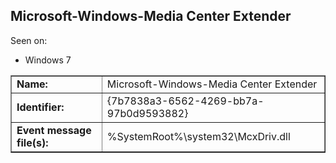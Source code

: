 ## Microsoft-Windows-Media Center Extender

Seen on:
* Windows 7

<table border="1" class="docutils">
  <tbody>
    <tr>
      <td><b>Name:</b></td>
      <td>Microsoft-Windows-Media Center Extender</td>
    </tr>
    <tr>
      <td><b>Identifier:</b></td>
      <td>{7b7838a3-6562-4269-bb7a-97b0d9593882}</td>
    </tr>
    <tr>
      <td><b>Event message file(s):</b></td>
      <td>%SystemRoot%\system32\McxDriv.dll</td>
    </tr>
  </tbody>
</table>

&nbsp;

